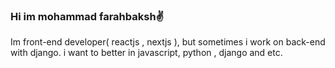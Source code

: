 ### Hi im mohammad farahbaksh✌️
Im front-end developer( reactjs , nextjs ), but sometimes i work on back-end with django.
i want to better in javascript, python , django and etc.

<!--
**Mohammadfarahbakhsh/Mohammadfarahbakhsh** is a ✨ _special_ ✨ repository because its `README.md` (this file) appears on your GitHub profile.

Here are some ideas to get you started:

- 🔭 I’m currently working on ...
- 🌱 I’m currently learning ...
- 👯 I’m looking to collaborate on ...
- 🤔 I’m looking for help with ...
- 💬 Ask me about ...
- 📫 How to reach me: ...
- 😄 Pronouns: ...
- ⚡ Fun fact: ...
-->
